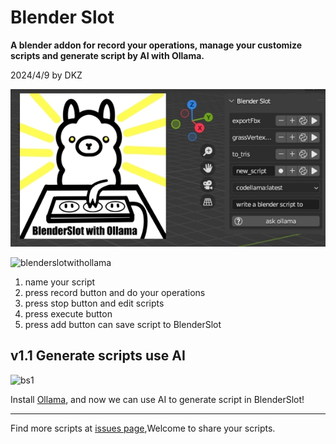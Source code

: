 # Blender Slot

**A blender addon for record your operations, manage your customize scripts and generate script by AI with Ollama.**

2024/4/9 by DKZ

![blenderslot](./blogImg/bsm0.jpg)

![blenderslotwithollama](https://github.com/davidkingzyb/BlenderSlot/assets/6694635/2ebce1bb-d974-4b33-a3cd-6c817b517128)

1. name your script  
2. press record button and do your operations   
3. press stop button and edit scripts  
4. press execute button  
5. press add button can save script to BlenderSlot  

## v1.1 Generate scripts use AI

![bs1](https://github.com/davidkingzyb/BlenderSlot/assets/6694635/5559d533-fa1c-4f13-8156-31f2cce37e69)

Install [Ollama](https://ollama.com/), and now we can use AI to generate script in BlenderSlot!

***

Find more scripts at [issues page](https://github.com/davidkingzyb/BlenderSlot/issues),Welcome to share your scripts.


